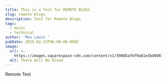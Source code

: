 ```yaml
---
title: This is a Test for REMOTE BLOGS
slug: remote-blogs
description: Test for Remote Blogs
tags:
  - music
  - technical
author: 'Max Lewis '
pubDate: 2025-02-23T06:00:00.000Z
image:
  url: >-
    https://images.squarespace-cdn.com/content/v1/59885afbf9a61e3bd6987ecb/1503497537332-RJMVB8WJRY0KP33IUV0T/1489721061795-there-will-be-blood-opening.jpeg
  alt: There Will Be Blood
---
```


Remote Test
